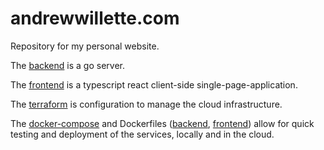 # andrewwillette.com
Repository for my personal website.

The [backend](./backend) is a go server.

The [frontend](./frontend) is a typescript react client-side single-page-application.

The [terraform](./terraform) is configuration to manage the cloud infrastructure.

The [docker-compose](./docker-compose) and Dockerfiles ([backend](./backend/Dockerfile), [frontend](./frontend/Dockerfile)) allow for quick testing and deployment of the services, locally and in the cloud.
